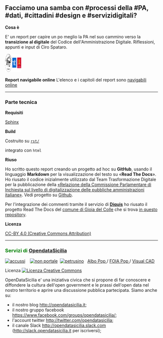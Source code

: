 ## Facciamo una samba con #processi della #PA, #dati, #cittadini #design e #servizidigitali?

**Cosa è**

E' un report per capire un po meglio la PA nel suo cammino verso la **transizione al digitale** del Codice dell'Amministrazione Digitale.
Riflessioni, appunti e input di Ciro Spataro.
<p><img class="imageLeft" style="width: 53px; height: 60px;" src="https://raw.githubusercontent.com/cirospat/la-samba-digitale-della-pa/master/imgrel/3loghi.png" alt="HTML editor tools" />
  
**Report navigabile online** L'elenco e i capitoli del report sono [navigabili online](http://samba-digitale-pa.readthedocs.io)

------

### Parte tecnica


**Requisiti**

[Sphinx](http://www.sphinx-doc.org/en/stable/)


**Build**

Costruito su [`rst/`](./rst)

integrato con  `html`


**Riuso**

Ho scritto questo report creando un progetto ad hoc su **GitHub**, usando il linguaggio **Markdown** per la visualizzazione del testo su «**Read The Docs**». Ho riusato il codice inizialmente utilizzato dal Team Trasformazione Digitale per la pubblicazione della [«Relazione della Commissione Parlamentare di Inchiesta sul livello di digitalizzazione delle pubbliche amministrazioni italiane»](https://relazione-commissione-digitale.readthedocs.io/it/latest/). Vedi progetto su [Github](https://github.com/italia/relazionecommissionedigitale-docs).

Per l'integrazione dei commenti tramite il servizio di [**Diquis**](https://disqus.com/) ho riusato il progetto Read The Docs del [comune di Gioia del Colle](http://foia.readthedocs.io/en/latest/) che si trova [in questo repository](https://github.com/gioialab/foia/tree/master/source/_themes/sphinx_italia_theme).


**Licenza** 

[CC-BY 4.0 (Creative Commons Attribution)](https://creativecommons.org/licenses/by/4.0/)

------

<h3><span style="color: #008000;">Servizi di <a href="http://opendatasicilia.it">OpendataSicilia</a></span></h3>
<p><a href="http://accussi.opendatasicilia.it/index.html" target="_blank" rel="noopener"> <img src="https://cirospat.github.io/maps/img/accussi_favicon.png" alt="accussi" caption="false" width="32" height="32" /></a>&nbsp; &nbsp;&nbsp;<a href="http://nonportale.opendatasicilia.it/index.html" target="_blank" rel="noopener"><img src="https://cirospat.github.io/maps/img/nonportale_favicon.png" alt="non portale" caption="false" width="32" height="32" /></a>&nbsp; <a href="http://petrusino.opendatasicilia.it/index.html" target="_blank" rel="noopener"><img src="https://cirospat.github.io/maps/img/petrusino_favicon.png" alt="petrusino" caption="false" width="32" height="32" /></a>&nbsp; &nbsp;<a href="http://albopop.it/" target="_blank" rel="noopener">Albo Pop&nbsp;</a>/&nbsp;<a href="http://www.foiapop.it/" target="_blank" rel="noopener">FOIA Pop&nbsp;</a>/&nbsp;<a href="http://www.visualcad.it/" target="_blank" rel="noopener">Visual CAD</a></p>
<p>Licenza&nbsp;<a rel="license noopener" href="http://creativecommons.org/licenses/by-sa/4.0/" target="_blank"><img alt="Licenza Creative Commons" style="border-width: 0;" src="https://i.creativecommons.org/l/by-sa/4.0/80x15.png" /></a></p>

OpenDataSicilia e' una iniziativa civica che si propone di far conoscere e diffondere la cultura dell'open government e le prassi dell'open data nel nostro territorio e aprire una discussione pubblica partecipata. Siamo anche su:

- il nostro blog http://opendatasicilia.it;
- il nostro gruppo facebook https://www.facebook.com/groups/opendatasicilia/;
- l'account twitter http://twitter.com/opendatasicilia;
- il canale Slack http://opendatasicilia.slack.com (http://slack.opendatasicilia.it per iscriversi);
